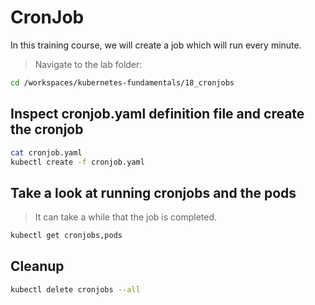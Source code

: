 # CronJob

In this training course, we will create a job which will run every minute.

>Navigate to the lab folder:

```bash
cd /workspaces/kubernetes-fundamentals/18_cronjobs
```

## Inspect cronjob.yaml definition file and create the cronjob

```bash
cat cronjob.yaml
kubectl create -f cronjob.yaml
```

## Take a look at running cronjobs and the pods

>It can take a while that the job is completed.

```bash
kubectl get cronjobs,pods
```

## Cleanup

```bash
kubectl delete cronjobs --all
```
